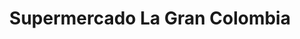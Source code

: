 ---
title: "Supermercado La Gran Colombia"
url: /cali/supermercado-la-gran-colombia/
shop: supermercado
---